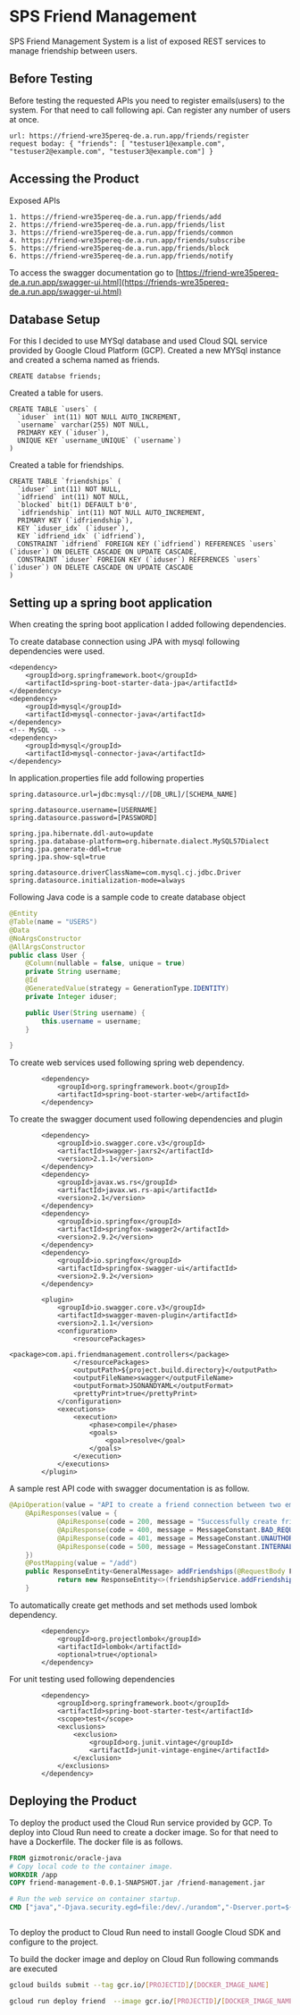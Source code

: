# SPS Friend Management

SPS Friend Management System is a list of exposed REST services to manage friendship between users.

## Before Testing

Before testing the requested APIs you need to register emails(users) to the system. For that need to call following api. Can register any number of users at once. 

```
url: https://friend-wre35pereq-de.a.run.app/friends/register
request boday: { "friends": [ "testuser1@example.com", "testuser2@example.com", "testuser3@example.com"] }
```

## Accessing the Product

Exposed APIs
```
1. https://friend-wre35pereq-de.a.run.app/friends/add
2. https://friend-wre35pereq-de.a.run.app/friends/list
3. https://friend-wre35pereq-de.a.run.app/friends/common
4. https://friend-wre35pereq-de.a.run.app/friends/subscribe
5. https://friend-wre35pereq-de.a.run.app/friends/block
6. https://friend-wre35pereq-de.a.run.app/friends/notify
```
To access the swagger documentation go to [https://friend-wre35pereq-de.a.run.app/swagger-ui.html](https://friends-wre35pereq-de.a.run.app/swagger-ui.html)

## Database Setup

For this I decided to use MYSql database and used Cloud SQL service provided by Google Cloud Platform (GCP). Created a new MYSql instance and created a schema named as friends.

```mysql
CREATE databse friends;
```
 Created a table for users. 
```mysql
CREATE TABLE `users` (
  `iduser` int(11) NOT NULL AUTO_INCREMENT,
  `username` varchar(255) NOT NULL,
  PRIMARY KEY (`iduser`),
  UNIQUE KEY `username_UNIQUE` (`username`)
)
```
Created a table for friendships.
```mysql
CREATE TABLE `friendships` (
  `iduser` int(11) NOT NULL,
  `idfriend` int(11) NOT NULL,
  `blocked` bit(1) DEFAULT b'0',
  `idfriendship` int(11) NOT NULL AUTO_INCREMENT,
  PRIMARY KEY (`idfriendship`),
  KEY `iduser_idx` (`iduser`),
  KEY `idfriend_idx` (`idfriend`),
  CONSTRAINT `idfriend` FOREIGN KEY (`idfriend`) REFERENCES `users` (`iduser`) ON DELETE CASCADE ON UPDATE CASCADE,
  CONSTRAINT `iduser` FOREIGN KEY (`iduser`) REFERENCES `users` (`iduser`) ON DELETE CASCADE ON UPDATE CASCADE
)
```

## Setting up a spring boot application
When creating the spring boot application I added following dependencies. 

To create database connection using JPA with mysql following dependencies were used.

```pom
<dependency>
    <groupId>org.springframework.boot</groupId>
    <artifactId>spring-boot-starter-data-jpa</artifactId>
</dependency>
<dependency>
    <groupId>mysql</groupId>
    <artifactId>mysql-connector-java</artifactId>
</dependency>
<!-- MySQL -->
<dependency>
    <groupId>mysql</groupId>
    <artifactId>mysql-connector-java</artifactId>
</dependency>

```
In application.properties file add following properties
```properties
spring.datasource.url=jdbc:mysql://[DB_URL]/[SCHEMA_NAME]

spring.datasource.username=[USERNAME]
spring.datasource.password=[PASSWORD]

spring.jpa.hibernate.ddl-auto=update
spring.jpa.database-platform=org.hibernate.dialect.MySQL57Dialect
spring.jpa.generate-ddl=true
spring.jpa.show-sql=true

spring.datasource.driverClassName=com.mysql.cj.jdbc.Driver
spring.datasource.initialization-mode=always
```
Following Java code is a sample code to create database object
```java
@Entity
@Table(name = "USERS")
@Data
@NoArgsConstructor
@AllArgsConstructor
public class User {
    @Column(nullable = false, unique = true)
    private String username;
    @Id
    @GeneratedValue(strategy = GenerationType.IDENTITY)
    private Integer iduser;

    public User(String username) {
        this.username = username;
    }

}
```

To create web services used following spring web dependency.

```pom
        <dependency>
            <groupId>org.springframework.boot</groupId>
            <artifactId>spring-boot-starter-web</artifactId>
        </dependency>
```
To create the swagger document used following dependencies and plugin
```pom
        <dependency>
            <groupId>io.swagger.core.v3</groupId>
            <artifactId>swagger-jaxrs2</artifactId>
            <version>2.1.1</version>
        </dependency>
        <dependency>
            <groupId>javax.ws.rs</groupId>
            <artifactId>javax.ws.rs-api</artifactId>
            <version>2.1</version>
        </dependency>
        <dependency>
            <groupId>io.springfox</groupId>
            <artifactId>springfox-swagger2</artifactId>
            <version>2.9.2</version>
        </dependency>
        <dependency>
            <groupId>io.springfox</groupId>
            <artifactId>springfox-swagger-ui</artifactId>
            <version>2.9.2</version>
        </dependency>

        <plugin>
            <groupId>io.swagger.core.v3</groupId>
            <artifactId>swagger-maven-plugin</artifactId>
            <version>2.1.1</version>
            <configuration>
                <resourcePackages>
                    <package>com.api.friendmanagement.controllers</package>
                </resourcePackages>
                <outputPath>${project.build.directory}</outputPath>
                <outputFileName>swagger</outputFileName>
                <outputFormat>JSONANDYAML</outputFormat>
                <prettyPrint>true</prettyPrint>
            </configuration>
            <executions>
                <execution>
                    <phase>compile</phase>
                    <goals>
                        <goal>resolve</goal>
                    </goals>
                </execution>
            </executions>
        </plugin>       

```
A sample rest API code with swagger documentation is as follow.
```java
@ApiOperation(value = "API to create a friend connection between two email addresses", response = GeneralMessage.class)
    @ApiResponses(value = {
            @ApiResponse(code = 200, message = "Successfully create friendship between 2 existing users"),
            @ApiResponse(code = 400, message = MessageConstant.BAD_REQUEST),
            @ApiResponse(code = 401, message = MessageConstant.UNAUTHORIZED),
            @ApiResponse(code = 500, message = MessageConstant.INTERNAL_SERVER_ERROR)
    })
    @PostMapping(value = "/add")
    public ResponseEntity<GeneralMessage> addFriendships(@RequestBody Friends friends) {
            return new ResponseEntity<>(friendshipService.addFriendship(friend, friendWith), HttpStatus.OK);
    }
```

To automatically create get methods and set methods used lombok dependency.

```pom
        <dependency>
            <groupId>org.projectlombok</groupId>
            <artifactId>lombok</artifactId>
            <optional>true</optional>
        </dependency>
```
For unit testing used following dependencies
```pom 
        <dependency>
            <groupId>org.springframework.boot</groupId>
            <artifactId>spring-boot-starter-test</artifactId>
            <scope>test</scope>
            <exclusions>
                <exclusion>
                    <groupId>org.junit.vintage</groupId>
                    <artifactId>junit-vintage-engine</artifactId>
                </exclusion>
            </exclusions>
        </dependency>
```

## Deploying the Product
To deploy the product used the Cloud Run service provided by GCP.
To deploy into Cloud Run need to create a docker image. So for that need to have a Dockerfile. The docker file is as follows.
```dockerfile
FROM gizmotronic/oracle-java
# Copy local code to the container image.
WORKDIR /app
COPY friend-management-0.0.1-SNAPSHOT.jar /friend-management.jar

# Run the web service on container startup.
CMD ["java","-Djava.security.egd=file:/dev/./urandom","-Dserver.port=${PORT}","-jar","/friend-management.jar"]



``` 
To deploy the product to Cloud Run need to install Google Cloud SDK and configure to the project. 

To build the docker image and deploy on Cloud Run following commands are executed
```bash
gcloud builds submit --tag gcr.io/[PROJECTID]/[DOCKER_IMAGE_NAME]

gcloud run deploy friend  --image gcr.io/[PROJECTID]/[DOCKER_IMAGE_NAME]

``` 
